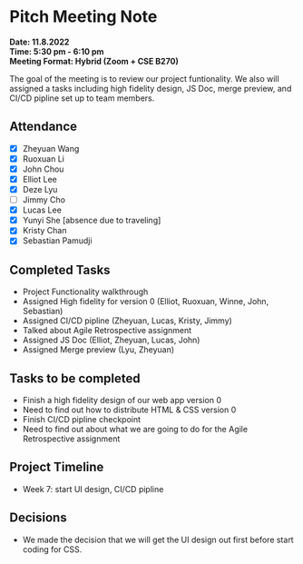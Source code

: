 # Pitch Meeting Note #
**Date: 11.8.2022**\
**Time: 5:30 pm - 6:10 pm**\
**Meeting Format: Hybrid (Zoom + CSE B270)**

The goal of the meeting is to review our project funtionality. We also will assigned a tasks including high fidelity design, JS Doc, merge preview, and CI/CD pipline set up to team members. 

## Attendance
- [x] Zheyuan Wang
- [x] Ruoxuan Li
- [x] John Chou
- [x] Elliot Lee
- [x] Deze Lyu
- [ ] Jimmy Cho
- [x] Lucas Lee
- [x] Yunyi She [absence due to traveling]
- [x] Kristy Chan
- [x] Sebastian Pamudji

## Completed Tasks
* Project Functionality walkthrough 
* Assigned High fidelity for version 0 (Elliot, Ruoxuan, Winne, John, Sebastian)
* Assigned CI/CD pipline (Zheyuan, Lucas, Kristy, Jimmy)
* Talked about Agile Retrospective assignment
* Assigned JS Doc (Elliot, Zheyuan, Lucas, John)
* Assigned Merge preview (Lyu, Zheyuan)


## Tasks to be completed
* Finish a high fidelity design of our web app version 0
* Need to find out how to distribute HTML & CSS version 0 
* Finish CI/CD pipline checkpoint 
* Need to find out about what we are going to do for the Agile Retrospective assignment

## Project Timeline
* Week 7: start UI design, CI/CD pipline

## Decisions
* We made the decision that we will get the UI design out first before start coding for CSS. 
